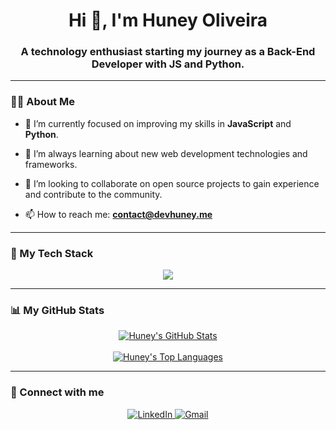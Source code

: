 <div align="center">
  <h1 align="center">Hi 👋, I'm Huney Oliveira</h1>
  <h3 align="center">A technology enthusiast starting my journey as a Back-End Developer with JS and Python.</h3>
</div>

---

### 👨‍💻 About Me

- 🔭 I’m currently focused on improving my skills in **JavaScript** and **Python**.

- 🌱 I’m always learning about new web development technologies and frameworks.

- 👯 I’m looking to collaborate on open source projects to gain experience and contribute to the community.

- 📫 How to reach me: **contact@devhuney.me**

---

### 🚀 My Tech Stack

<p align="center">
  <a href="https://skillicons.dev">
    <img src="https://skillicons.dev/icons?i=js,nextjs,nodejs,py,fastapi,mysql,mongodb,cloudflare,aws,oracle" />
  </a>
</p>

---

### 📊 My GitHub Stats

<p align="center">
  <a href="https://github.com/DevHuney">
    <img align="center" src="https://github-readme-stats.vercel.app/api?username=DevHuney&show_icons=true&title_color=fff&icon_color=79ff97&text_color=9f9f9f&bg_color=151515" alt="Huney's GitHub Stats" />
  </a>
  <br><br>
  <a href="https://github.com/DevHuney">
    <img align="center" src="https://github-readme-stats.vercel.app/api/top-langs/?username=DevHuney&layout=compact&title_color=fff&icon_color=79ff97&text_color=9f9f9f&bg_color=151515" alt="Huney's Top Languages" />
  </a>
</p>

---

### 🤝 Connect with me

<p align="center">
  <a href="https://linkedin.com/in/huneyoliv" target="_blank">
    <img src="https://skillicons.dev/icons?i=linkedin" alt="LinkedIn" />
  </a>
  <a href="mailto:contact@devhuney.me" target="_blank">
    <img src="https://skillicons.dev/icons?i=gmail" alt="Gmail" />
  </a>
</p>
